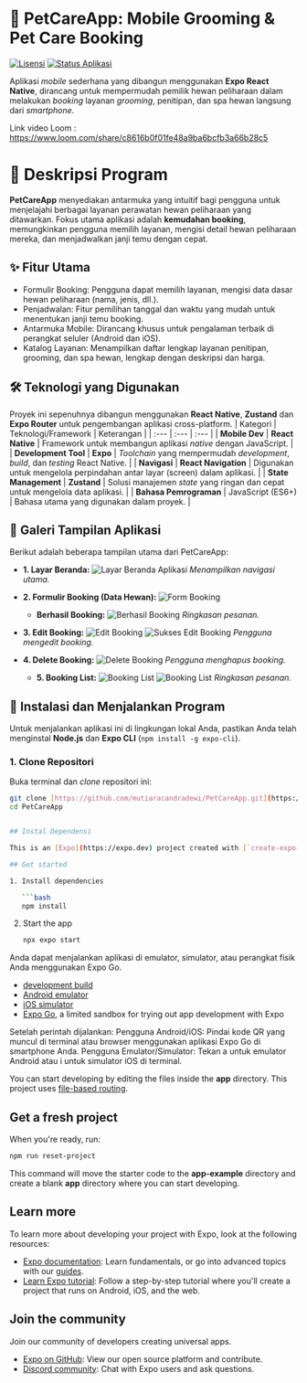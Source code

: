 # 🐾 PetCareApp: Mobile Grooming & Pet Care Booking

[![Lisensi](https://img.shields.io/badge/License-MIT-blue.svg)](https://opensource.org/licenses/MIT)
[![Status Aplikasi](https://img.shields.io/badge/Status-Development-yellowgreen)]()

Aplikasi *mobile* sederhana yang dibangun menggunakan **Expo React Native**, dirancang untuk mempermudah pemilik hewan peliharaan dalam melakukan *booking* layanan *grooming*, penitipan, dan spa hewan langsung dari *smartphone*.

Link video Loom : https://www.loom.com/share/c8616b0f01fe48a9ba6bcfb3a66b28c5
# 📝 Deskripsi Program

**PetCareApp** menyediakan antarmuka yang intuitif bagi pengguna untuk menjelajahi berbagai layanan perawatan hewan peliharaan yang ditawarkan. Fokus utama aplikasi adalah **kemudahan booking**, memungkinkan pengguna memilih layanan, mengisi detail hewan peliharaan mereka, dan menjadwalkan janji temu dengan cepat.

## ✨ Fitur Utama

- Formulir Booking: Pengguna dapat memilih layanan, mengisi data dasar hewan peliharaan (nama, jenis, dll.).
- Penjadwalan: Fitur pemilihan tanggal dan waktu yang mudah untuk menentukan janji temu booking.
- Antarmuka Mobile: Dirancang khusus untuk pengalaman terbaik di perangkat seluler (Android dan iOS).
- Katalog Layanan: Menampilkan daftar lengkap layanan penitipan, grooming, dan spa hewan, lengkap dengan deskripsi dan harga.

## 🛠 Teknologi yang Digunakan

Proyek ini sepenuhnya dibangun menggunakan **React Native**, **Zustand** dan **Expo Router** untuk pengembangan aplikasi cross-platform.
| Kategori | Teknologi/Framework | Keterangan |
| :--- | :--- | :--- |
| **Mobile Dev** | **React Native** | Framework untuk membangun aplikasi *native* dengan JavaScript. |
| **Development Tool** | **Expo** | *Toolchain* yang mempermudah *development*, *build*, dan *testing* React Native. |
| **Navigasi** | **React Navigation** | Digunakan untuk mengelola perpindahan antar layar (screen) dalam aplikasi. |
| **State Management** | **Zustand** | Solusi manajemen *state* yang ringan dan cepat untuk mengelola data aplikasi. |
| **Bahasa Pemrograman** | JavaScript (ES6+) | Bahasa utama yang digunakan dalam proyek. |

## 📸 Galeri Tampilan Aplikasi

Berikut adalah beberapa tampilan utama dari PetCareApp:

* **1. Layar Beranda:**
    ![Layar Beranda Aplikasi](assets/screenshot/home.jpg)
    *Menampilkan navigasi utama.*

* **2. Formulir Booking (Data Hewan):**
    ![Form Booking](assets/screenshot/add.jpg)

  * **Berhasil Booking:**
    ![Berhasil Booking](assets/screenshot/suksesadd.jpg)
    *Ringkasan pesanan.*

* **3. Edit Booking:**
    ![Edit Booking](assets/screenshot/edit.jpg)
    ![Sukses Edit Booking](assets/screenshot/suksesupdate.jpg)
    *Pengguna mengedit booking.*

* **4. Delete Booking:**
    ![Delete Booking](assets/screenshot/popupdelete.jpg)
    *Pengguna menghapus booking.*

  * **5. Booking List:**
   ![Booking List](assets/screenshot/listbooking.jpg)
  ![Booking List](assets/screenshot/homedanlistbooking.jpg)
    *Ringkasan pesanan.*


## 🚀 Instalasi dan Menjalankan Program

Untuk menjalankan aplikasi ini di lingkungan lokal Anda, pastikan Anda telah menginstal **Node.js** dan **Expo CLI** (`npm install -g expo-cli`).

### 1. Clone Repositori
Buka terminal dan *clone* repositori ini:

```bash
git clone [https://github.com/mutiaracandradewi/PetCareApp.git](https://github.com/mutiaracandradewi/PetCareApp.git)
cd PetCareApp


## Instal Dependensi

This is an [Expo](https://expo.dev) project created with [`create-expo-app`](https://www.npmjs.com/package/create-expo-app).

## Get started

1. Install dependencies

   ```bash
   npm install
   ```

2. Start the app

   ```bash
   npx expo start
   ```

Anda dapat menjalankan aplikasi di emulator, simulator, atau perangkat fisik Anda menggunakan Expo Go.

- [development build](https://docs.expo.dev/develop/development-builds/introduction/)
- [Android emulator](https://docs.expo.dev/workflow/android-studio-emulator/)
- [iOS simulator](https://docs.expo.dev/workflow/ios-simulator/)
- [Expo Go](https://expo.dev/go), a limited sandbox for trying out app development with Expo

Setelah perintah dijalankan:
Pengguna Android/iOS: Pindai kode QR yang muncul di terminal atau browser menggunakan aplikasi Expo Go di smartphone Anda.
Pengguna Emulator/Simulator: Tekan a untuk emulator Android atau i untuk simulator iOS di terminal.

You can start developing by editing the files inside the **app** directory. This project uses [file-based routing](https://docs.expo.dev/router/introduction).

## Get a fresh project

When you're ready, run:

```bash
npm run reset-project
```

This command will move the starter code to the **app-example** directory and create a blank **app** directory where you can start developing.

## Learn more

To learn more about developing your project with Expo, look at the following resources:

- [Expo documentation](https://docs.expo.dev/): Learn fundamentals, or go into advanced topics with our [guides](https://docs.expo.dev/guides).
- [Learn Expo tutorial](https://docs.expo.dev/tutorial/introduction/): Follow a step-by-step tutorial where you'll create a project that runs on Android, iOS, and the web.

## Join the community

Join our community of developers creating universal apps.

- [Expo on GitHub](https://github.com/expo/expo): View our open source platform and contribute.
- [Discord community](https://chat.expo.dev): Chat with Expo users and ask questions.
